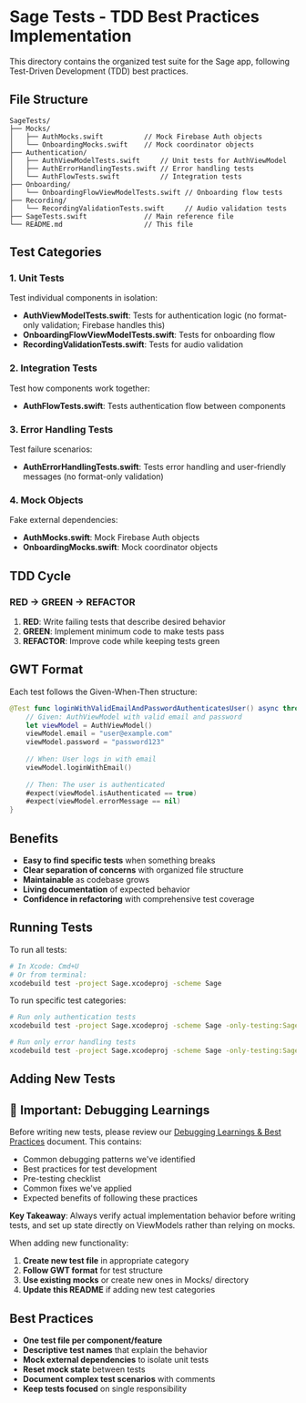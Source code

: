 # Sage Tests - TDD Best Practices Implementation

This directory contains the organized test suite for the Sage app, following Test-Driven Development (TDD) best practices.

## File Structure

```
SageTests/
├── Mocks/
│   ├── AuthMocks.swift          // Mock Firebase Auth objects
│   └── OnboardingMocks.swift    // Mock coordinator objects
├── Authentication/
│   ├── AuthViewModelTests.swift     // Unit tests for AuthViewModel
│   ├── AuthErrorHandlingTests.swift // Error handling tests
│   └── AuthFlowTests.swift          // Integration tests
├── Onboarding/
│   └── OnboardingFlowViewModelTests.swift // Onboarding flow tests
├── Recording/
│   └── RecordingValidationTests.swift     // Audio validation tests
├── SageTests.swift              // Main reference file
└── README.md                    // This file
```

## Test Categories

### 1. Unit Tests
Test individual components in isolation:
- **AuthViewModelTests.swift**: Tests for authentication logic (no format-only validation; Firebase handles this)
- **OnboardingFlowViewModelTests.swift**: Tests for onboarding flow
- **RecordingValidationTests.swift**: Tests for audio validation

### 2. Integration Tests
Test how components work together:
- **AuthFlowTests.swift**: Tests authentication flow between components

### 3. Error Handling Tests
Test failure scenarios:
- **AuthErrorHandlingTests.swift**: Tests error handling and user-friendly messages (no format-only validation)

### 4. Mock Objects
Fake external dependencies:
- **AuthMocks.swift**: Mock Firebase Auth objects
- **OnboardingMocks.swift**: Mock coordinator objects

## TDD Cycle

### RED → GREEN → REFACTOR

1. **RED**: Write failing tests that describe desired behavior
2. **GREEN**: Implement minimum code to make tests pass
3. **REFACTOR**: Improve code while keeping tests green

## GWT Format

Each test follows the Given-When-Then structure:

```swift
@Test func loginWithValidEmailAndPasswordAuthenticatesUser() async throws {
    // Given: AuthViewModel with valid email and password
    let viewModel = AuthViewModel()
    viewModel.email = "user@example.com"
    viewModel.password = "password123"
    
    // When: User logs in with email
    viewModel.loginWithEmail()
    
    // Then: The user is authenticated
    #expect(viewModel.isAuthenticated == true)
    #expect(viewModel.errorMessage == nil)
}
```

## Benefits

- **Easy to find specific tests** when something breaks
- **Clear separation of concerns** with organized file structure
- **Maintainable** as codebase grows
- **Living documentation** of expected behavior
- **Confidence in refactoring** with comprehensive test coverage

## Running Tests

To run all tests:
```bash
# In Xcode: Cmd+U
# Or from terminal:
xcodebuild test -project Sage.xcodeproj -scheme Sage
```

To run specific test categories:
```bash
# Run only authentication tests
xcodebuild test -project Sage.xcodeproj -scheme Sage -only-testing:SageTests/AuthViewModelTests

# Run only error handling tests
xcodebuild test -project Sage.xcodeproj -scheme Sage -only-testing:SageTests/AuthErrorHandlingTests
```

## Adding New Tests

## 🚨 Important: Debugging Learnings

Before writing new tests, please review our [Debugging Learnings & Best Practices](./DEBUGGING_LEARNINGS.md) document. This contains:

- Common debugging patterns we've identified
- Best practices for test development
- Pre-testing checklist
- Common fixes we've applied
- Expected benefits of following these practices

**Key Takeaway**: Always verify actual implementation behavior before writing tests, and set up state directly on ViewModels rather than relying on mocks.

When adding new functionality:

1. **Create new test file** in appropriate category
2. **Follow GWT format** for test structure
3. **Use existing mocks** or create new ones in Mocks/ directory
4. **Update this README** if adding new test categories

## Best Practices

- **One test file per component/feature**
- **Descriptive test names** that explain the behavior
- **Mock external dependencies** to isolate unit tests
- **Reset mock state** between tests
- **Document complex test scenarios** with comments
- **Keep tests focused** on single responsibility 